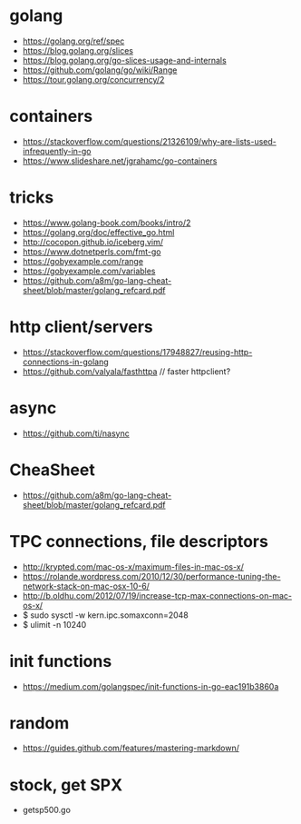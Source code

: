 # golang
* https://golang.org/ref/spec
* https://blog.golang.org/slices
* https://blog.golang.org/go-slices-usage-and-internals
* https://github.com/golang/go/wiki/Range
* https://tour.golang.org/concurrency/2

# containers
* https://stackoverflow.com/questions/21326109/why-are-lists-used-infrequently-in-go
* https://www.slideshare.net/jgrahamc/go-containers

# tricks
* https://www.golang-book.com/books/intro/2
* https://golang.org/doc/effective_go.html
* http://cocopon.github.io/iceberg.vim/
* https://www.dotnetperls.com/fmt-go
* https://gobyexample.com/range
* https://gobyexample.com/variables
* https://github.com/a8m/go-lang-cheat-sheet/blob/master/golang_refcard.pdf

# http client/servers
* https://stackoverflow.com/questions/17948827/reusing-http-connections-in-golang
* https://github.com/valyala/fasthttpa // faster httpclient?

# async
* https://github.com/ti/nasync

# CheaSheet
* https://github.com/a8m/go-lang-cheat-sheet/blob/master/golang_refcard.pdf

# TPC connections, file descriptors
* http://krypted.com/mac-os-x/maximum-files-in-mac-os-x/
* https://rolande.wordpress.com/2010/12/30/performance-tuning-the-network-stack-on-mac-osx-10-6/
* http://b.oldhu.com/2012/07/19/increase-tcp-max-connections-on-mac-os-x/
* $ sudo sysctl -w kern.ipc.somaxconn=2048
* $ ulimit -n 10240

# init functions
* https://medium.com/golangspec/init-functions-in-go-eac191b3860a

# random
* https://guides.github.com/features/mastering-markdown/

# stock, get SPX
* getsp500.go
